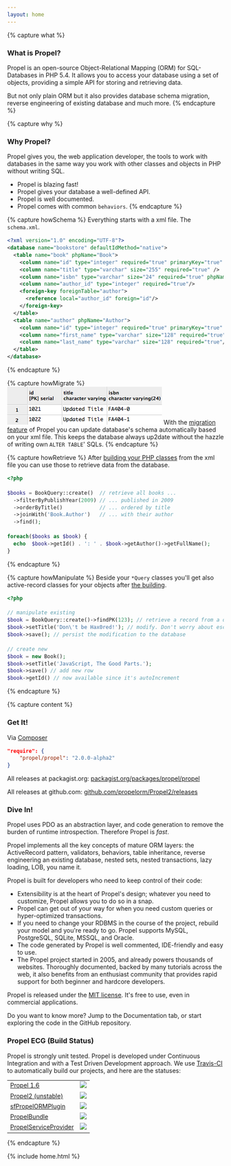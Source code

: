```yaml
---
layout: home
---
```


{% capture what %}
### What is Propel? ###
Propel is an open-source Object-Relational Mapping (ORM) for SQL-Databases in PHP 5.4.
It allows you to access your database using a set of objects, providing a simple API for storing and retrieving data.

But not only plain ORM but it also provides database schema migration, reverse engineering of existing database and much more.
{% endcapture %}

{% capture why %}
### Why Propel? ###

Propel gives you, the web application developer, the tools to work with databases in the same way you work with
other classes and objects in PHP without writing SQL.

* Propel is blazing fast!
* Propel gives your database a well-defined API.
* Propel is well documented.
* Propel comes with common `behaviors`.
{% endcapture %}

{% capture howSchema %}
Everything starts with a xml file. The `schema.xml`.

```xml
<?xml version="1.0" encoding="UTF-8"?>
<database name="bookstore" defaultIdMethod="native">
  <table name="book" phpName="Book">
    <column name="id" type="integer" required="true" primaryKey="true" autoIncrement="true"/>
    <column name="title" type="varchar" size="255" required="true" />
    <column name="isbn" type="varchar" size="24" required="true" phpName="ISBN"/>
    <column name="author_id" type="integer" required="true"/>
    <foreign-key foreignTable="author">
      <reference local="author_id" foreign="id"/>
    </foreign-key>
  </table>
  <table name="author" phpName="Author">
    <column name="id" type="integer" required="true" primaryKey="true" autoIncrement="true"/>
    <column name="first_name" type="varchar" size="128" required="true"/>
    <column name="last_name" type="varchar" size="128" required="true"/>
  </table>
</database>
```
{% endcapture %}


{% capture howMigrate %}
![Table Schema from Migration](/images/home-how-migration-table.png)
With the [migration feature](/documentation/10-migrations.html) of Propel you can update database's schema automatically based on your xml file.
This keeps the database always up2date without the hazzle of writing own `ALTER TABLE`' SQLs.
{% endcapture %}

{% capture howRetrieve %}
After [building your PHP classes](/documentation/02-buildtime.html#building-the-model) from the xml file you can
use those to retrieve data from the database.

```php
<?php

$books = BookQuery::create()  // retrieve all books ...
  ->filterByPublishYear(2009) // ... published in 2009
  ->orderByTitle()            // ... ordered by title
  ->joinWith('Book.Author')   // ... with their author
  ->find();

foreach($books as $book) {
  echo  $book->getId() . ': ' . $book->getAuthor()->getFullName();
}
```
{% endcapture %}

{% capture howManipulate %}
Beside your `*Query` classes you'll get also active-record classes for your objects after [the building](/documentation/02-buildtime.html#building-the-model).

```php
<?php

// manipulate existing
$book = BookQuery::create()->findPK(123); // retrieve a record from a database
$book->setTitle('Don\'t be Hax0red!'); // modify. Don't worry about escaping
$book->save(); // persist the modification to the database

// create new
$book = new Book();
$book->setTitle('JavaScript, The Good Parts.');
$book->save() // add new row
$book->getId() // now available since it's autoIncrement
```
{% endcapture %}

{% capture content %}
### Get It! ###

Via [Composer](https://packagist.org/)

```json
"require": {
    "propel/propel": "2.0.0-alpha2"
}
```

All releases at packagist.org: [packagist.org/packages/propel/propel](https://packagist.org/packages/propel/propel)

All releases at github.com: [github.com/propelorm/Propel2/releases](https://github.com/propelorm/Propel2/releases)

### Dive In! ###

Propel uses PDO as an abstraction layer, and code generation to remove the burden of runtime introspection. Therefore Propel is *fast*.

Propel implements all the key concepts of mature ORM layers: the ActiveRecord pattern, validators, behaviors, table inheritance, reverse engineering an existing database, nested sets, nested transactions, lazy loading, LOB, you name it.

Propel is built for developers who need to keep control of their code:

* Extensibility is at the heart of Propel's design; whatever you need to customize, Propel allows you to do so in a snap.
* Propel can get out of your way for when you need custom queries or hyper-optimized transactions.
* If you need to change your RDBMS in the course of the project, rebuild your model and you're ready to go. Propel supports MySQL, PostgreSQL, SQLite, MSSQL, and Oracle.
* The code generated by Propel is well commented, IDE-friendly and easy to use.
* The Propel project started in 2005, and already powers thousands of websites. Thoroughly documented, backed by many tutorials across the web, it also benefits from an enthusiast community that provides rapid support for both beginner and hardcore developers.

Propel is released under the [MIT license](https://github.com/propelorm/Propel/blob/master/LICENSE). It's free to use, even in commercial applications.

Do you want to know more? Jump to the Documentation tab, or start exploring the code in the GitHub repository.


### Propel ECG (Build Status) ###

Propel is strongly unit tested. Propel is developed under Continuous
Integration and with a Test Driven Development approach.
We use [Travis-CI](http://travis-ci.org) to automatically build our projects,
and here are the statuses:

<table width="100%" class="ecg">
    <tr>
        <td><a href="https://github.com/propelorm/Propel">Propel 1.6</a></td><td><img src="https://travis-ci.org/propelorm/Propel.png" /></td>
    </tr><tr>
        <td><a href="https://github.com/propelorm/Propel2">Propel2 (unstable)</a></td><td><img src="https://travis-ci.org/propelorm/Propel2.png" /></td>
    </tr><tr>
        <td><a href="https://github.com/propelorm/sfPropelORMPlugin">sfPropelORMPlugin</a></td><td><img src="https://travis-ci.org/propelorm/sfPropelORMPlugin.png" /></td>
    </tr><tr>
        <td><a href="https://github.com/propelorm/PropelBundle">PropelBundle</a></td><td><img src="https://travis-ci.org/propelorm/PropelBundle.png" /></td>
    </tr><tr>
        <td><a href="https://github.com/propelorm/PropelServiceProvider">PropelServiceProvider</a></td><td><img src="https://travis-ci.org/propelorm/PropelServiceProvider.png" /></td>
    </tr>
</table>
{% endcapture %}

{% include home.html %}
